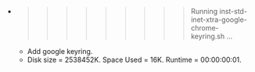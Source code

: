 * >>>>>>>>> Running inst-std-inet-xtra-google-chrome-keyring.sh ...
  * Add google keyring.
  * Disk size = 2538452K. Space Used = 16K. Runtime = 00:00:00:01.
